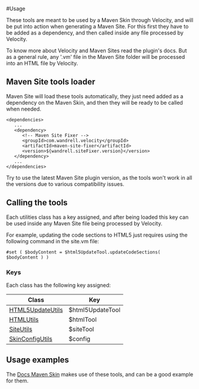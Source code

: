#Usage

These tools are meant to be used by a Maven Skin through Velocity, and will be put into action when generating a Maven Site. For this first they have to be added as a dependency, and then called inside any file processed by Velocity.

To know more about Velocity and Maven Sites read the plugin's docs. But as a general rule, any '.vm' file in the Maven Site folder will be processed into an HTML file by Velocity.

## Maven Site tools loader

Maven Site will load these tools automatically, they just need added as a dependency on the Maven Skin, and then they will be ready to be called when needed.

```
<dependencies>
   ...
   <dependency>
      <!-- Maven Site Fixer -->
      <groupId>com.wandrell.velocity</groupId>
      <artifactId>maven-site-fixer</artifactId>
      <version>${wandrell.siteFixer.version}</version>
   </dependency>
   ...
</dependencies>
```

Try to use the latest Maven Site plugin version, as the tools won't work in all the versions due to various compatibility issues.

## Calling the tools

Each utilities class has a key assigned, and after being loaded this key can be used inside any Maven Site file being processed by Velocity.


For example, updating the code sections to HTML5 just requires using the following command in the site.vm file:

```
#set ( $bodyContent = $html5UpdateTool.updateCodeSections( $bodyContent ) )
```

### Keys

Each class has the following key assigned:

|Class|Key|
|---|---|
|[HTML5UpdateUtils][html5-update-javadoc]|$html5UpdateTool|
|[HTMLUtils][html-utils-javadoc]|$htmlTool|
|[SiteUtils][site-utils-javadoc]|$siteTool|
|[SkinConfigUtils][skin-config-javadoc]|$config|

## Usage examples

The [Docs Maven Skin][docs-skin] makes use of these tools, and can be a good example for them.

[html5-update-javadoc]: ./apidocs/com/wandrell/velocity/tool/HTML5UpdateUtils.html
[site-utils-javadoc]: ./apidocs/com/wandrell/velocity/tool/SiteUtils.html
[html-utils-javadoc]: ./apidocs/com/wandrell/velocity/tool/HTMLUtils.html
[skin-config-javadoc]: ./apidocs/com/wandrell/velocity/tool/SkinConfigUtils.html

[docs-skin]: https://github.com/Bernardo-MG/docs-maven-skin
